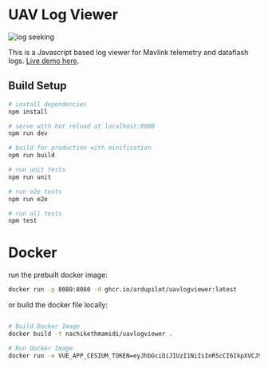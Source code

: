 # UAV Log Viewer

![log seeking](preview.gif "Logo Title Text 1")

 This is a Javascript based log viewer for Mavlink telemetry and dataflash logs.
 [Live demo here](http://plot.ardupilot.org).

## Build Setup

``` bash
# install dependencies
npm install

# serve with hot reload at localhost:8080
npm run dev

# build for production with minification
npm run build

# run unit tests
npm run unit

# run e2e tests
npm run e2e

# run all tests
npm test
```

# Docker

run the prebuilt docker image:

``` bash
docker run -p 8080:8080 -d ghcr.io/ardupilot/uavlogviewer:latest

```

or build the docker file locally:

``` bash

# Build Docker Image
docker build -t nachikethmamidi/uavlogviewer .

# Run Docker Image
docker run -e VUE_APP_CESIUM_TOKEN=eyJhbGciOiJIUzI1NiIsInR5cCI6IkpXVCJ9.eyJqdGkiOiJiOWYyM2ZjNy04MzgzLTQ2MjQtOWQ3Ny0yZDhhZTMyNjUyNTIiLCJpZCI6MzA4NjgxLCJpYXQiOjE3NDg5ODU1MDF9.XbPDkTDQDu5w4yzUcjrJOiXL82hn8D5AOketVrBlH5s -it -p 8080:8080 -v ${PWD}:/usr/src/app nachikethmamidi/uavlogviewer

```
